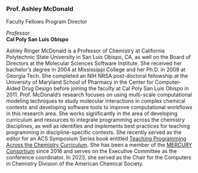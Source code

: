 ### Prof. Ashley McDonald

Faculty Fellows Program Director

*Professor*   
**Cal Poly San Luis Obispo**  

Ashley Ringer McDonald is a Professor of Chemistry at California Polytechnic State University in San Luis Obispo, CA, as well on the Board of Directors at the Molecular Sciences Software Institute. She received her bachelor’s degree in 2004 at Mississippi College and her Ph.D. in 2009 at Georgia Tech.  She completed an NIH NRSA post-doctoral fellowship at the University of Maryland School of Pharmacy in the Center for Computer-Aided Drug Design before joining the faculty at Cal Poly San Luis Obispo in 2011.  Prof. McDonald’s research focuses on using multi-scale computational modeling techniques to study molecular interactions in complex chemical contexts and developing software tools to improve computational workflows in this research area.  She works significantly in the area of developing curriculum and resources to integrate programming across the chemistry disciplines, as well as identifies and implements best practices for teaching programming in discipline-specific contexts.  She recently served as the editor for an ACS Symposium Series book entitled [Teaching Programming Across the Chemistry Curriculum](https://pubs.acs.org/isbn/9780841298194). She has been a member of the [MERCURY Consortium](https://mercuryconsortium.org/) since 2016 and serves on the Executive Committee as the conference coordinator.  In 2023, she served as the Chair for the Computers in Chemistry Division of the American Chemical Society.  

